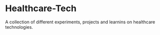 # Healthcare-Tech

A collection of different experiments, projects and learnins on healthcare
technologies.
